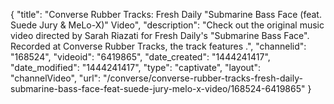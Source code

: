 {
    "title": "Converse Rubber Tracks: Fresh Daily \"Submarine Bass Face (feat. Suede Jury & MeLo-X)\" Video",
    "description": "Check out the original music video directed by Sarah Riazati for Fresh Daily's \"Submarine Bass Face\". Recorded at Converse Rubber Tracks, the track features .",
    "channelid": "168524",
    "videoid": "6419865",
    "date_created": "1444241417",
    "date_modified": "1444241417",
    "type": "captivate",
    "layout": "channelVideo",
    "url": "\/converse\/converse-rubber-tracks-fresh-daily-submarine-bass-face-feat-suede-jury-melo-x-video\/168524-6419865"
}